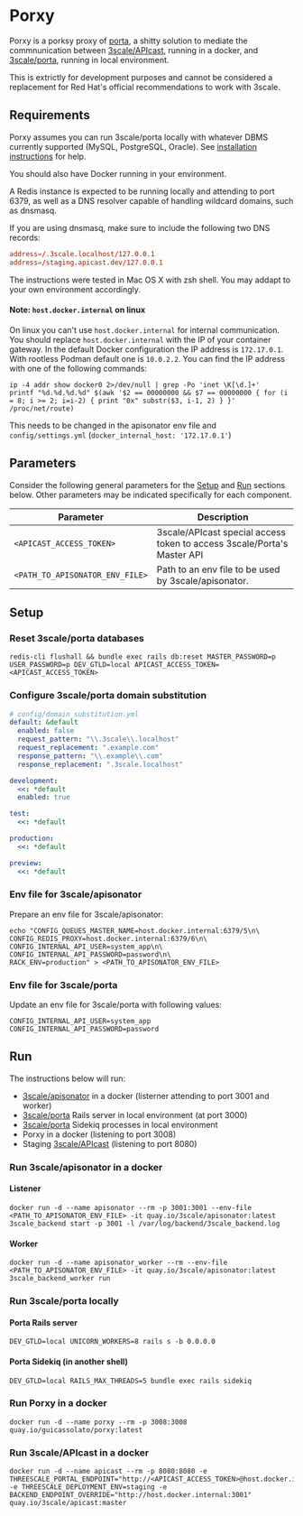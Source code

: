 # Porxy
Porxy is a porksy proxy of [porta](https://github.com/3scale/porta), a shitty solution to mediate the commnunication between [3scale/APIcast](https://github.com/3scale/APIcast), running in a docker, and [3scale/porta](https://github.com/3scale/porta), running in local environment.

This is extrictly for development purposes and cannot be considered a replacement for Red Hat's official recommendations to work with 3scale.

## Requirements
Porxy assumes you can run 3scale/porta locally with whatever DBMS currently supported (MySQL, PostgreSQL, Oracle). See [installation instructions](https://github.com/3scale/porta/blob/master/INSTALL.md) for help.

You should also have Docker running in your environment.

A Redis instance is expected to be running locally and attending to port 6379, as well as a DNS resolver capable of handling wildcard domains, such as dnsmasq.

If you are using dnsmasq, make sure to include the following two DNS records:

```conf
address=/.3scale.localhost/127.0.0.1
address=/staging.apicast.dev/127.0.0.1
```

The instructions were tested in Mac OS X with zsh shell. You may addapt to your own environment accordingly.

#### Note: `host.docker.internal` on linux

On linux you can't use `host.docker.internal` for internal communication.
You should replace `host.docker.internal` with the IP of your container gateway.
In the default Docker configuration the IP address is `172.17.0.1`.
With rootless Podman default one is `10.0.2.2`.
You can find the IP address with one of the following commands:
```shell
ip -4 addr show docker0 2>/dev/null | grep -Po 'inet \K[\d.]+'
printf "%d.%d.%d.%d" $(awk '$2 == 00000000 && $7 == 00000000 { for (i = 8; i >= 2; i=i-2) { print "0x" substr($3, i-1, 2) } }' /proc/net/route)
```
This needs to be changed in the apisonator env file and `config/settings.yml` (`docker_internal_host: '172.17.0.1'`)

## Parameters

Consider the following general parameters for the [Setup](#setup) and [Run](#run) sections below. Other parameters may be indicated specifically for each component.

| Parameter | Description |
| ----------|-------------|
| `<APICAST_ACCESS_TOKEN>` | 3scale/APIcast special access token to access 3scale/Porta's Master API |
| `<PATH_TO_APISONATOR_ENV_FILE>` | Path to an env file to be used by 3scale/apisonator. |

## Setup

### Reset 3scale/porta databases
```shell
redis-cli flushall && bundle exec rails db:reset MASTER_PASSWORD=p USER_PASSWORD=p DEV_GTLD=local APICAST_ACCESS_TOKEN=<APICAST_ACCESS_TOKEN>
```

### Configure 3scale/porta domain substitution
```yaml
# config/domain_substitution.yml
default: &default
  enabled: false
  request_pattern: "\\.3scale\\.localhost"
  request_replacement: ".example.com"
  response_pattern: "\\.example\\.com"
  response_replacement: ".3scale.localhost"

development:
  <<: *default
  enabled: true

test:
  <<: *default

production:
  <<: *default

preview:
  <<: *default
```

### Env file for 3scale/apisonator
Prepare an env file for 3scale/apisonator:

```shell
echo "CONFIG_QUEUES_MASTER_NAME=host.docker.internal:6379/5\n\
CONFIG_REDIS_PROXY=host.docker.internal:6379/6\n\
CONFIG_INTERNAL_API_USER=system_app\n\
CONFIG_INTERNAL_API_PASSWORD=password\n\
RACK_ENV=production" > <PATH_TO_APISONATOR_ENV_FILE>
```

### Env file for 3scale/porta
Update an env file for 3scale/porta with following values:

```shell
CONFIG_INTERNAL_API_USER=system_app
CONFIG_INTERNAL_API_PASSWORD=password
```

## Run

The instructions below will run:
- [3scale/apisonator](https://github.com/3scale/apisonator) in a docker (listerner attending to port 3001 and worker)
- [3scale/porta](https://github.com/3scale/porta) Rails server in local environment (at port 3000)
- [3scale/porta](https://github.com/3scale/porta) Sidekiq processes in local environment
- Porxy in a docker (listening to port 3008)
- Staging [3scale/APIcast](https://github.com/3scale/APIcast) (listening to port 8080)

### Run 3scale/apisonator in a docker

#### Listener
```
docker run -d --name apisonator --rm -p 3001:3001 --env-file <PATH_TO_APISONATOR_ENV_FILE> -it quay.io/3scale/apisonator:latest 3scale_backend start -p 3001 -l /var/log/backend/3scale_backend.log
```

#### Worker
```
docker run -d --name apisonator_worker --rm --env-file <PATH_TO_APISONATOR_ENV_FILE> -it quay.io/3scale/apisonator:latest 3scale_backend_worker run
```

### Run 3scale/porta locally

#### Porta Rails server
```
DEV_GTLD=local UNICORN_WORKERS=8 rails s -b 0.0.0.0
```

#### Porta Sidekiq (in another shell)
```
DEV_GTLD=local RAILS_MAX_THREADS=5 bundle exec rails sidekiq
```

### Run Porxy in a docker

```
docker run -d --name porxy --rm -p 3008:3008 quay.io/guicassolato/porxy:latest
```

### Run 3scale/APIcast in a docker

```
docker run -d --name apicast --rm -p 8080:8080 -e THREESCALE_PORTAL_ENDPOINT="http://<APICAST_ACCESS_TOKEN>@host.docker.internal:3008/master/api/proxy/configs" -e THREESCALE_DEPLOYMENT_ENV=staging -e BACKEND_ENDPOINT_OVERRIDE="http://host.docker.internal:3001" quay.io/3scale/apicast:master
```
